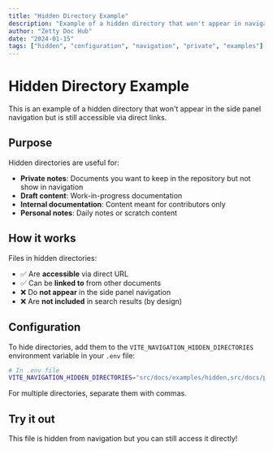 ```yaml
---
title: "Hidden Directory Example"
description: "Example of a hidden directory that won't appear in navigation but is accessible via direct links"
author: "Zetty Doc Hub"
date: "2024-01-15"
tags: ["hidden", "configuration", "navigation", "private", "examples"]
---
```


# Hidden Directory Example

This is an example of a hidden directory that won't appear in the side panel navigation but is still accessible via direct links.

## Purpose

Hidden directories are useful for:

- **Private notes**: Documents you want to keep in the repository but not show in navigation
- **Draft content**: Work-in-progress documentation
- **Internal documentation**: Content meant for contributors only
- **Personal notes**: Daily notes or scratch content

## How it works

Files in hidden directories:

- ✅ Are **accessible** via direct URL
- ✅ Can be **linked to** from other documents  
- ❌ Do **not appear** in the side panel navigation
- ❌ Are **not included** in search results (by design)

## Configuration

To hide directories, add them to the `VITE_NAVIGATION_HIDDEN_DIRECTORIES` environment variable in your `.env` file:

```bash
# In .env file
VITE_NAVIGATION_HIDDEN_DIRECTORIES="src/docs/examples/hidden,src/docs/private"
```

For multiple directories, separate them with commas.

## Try it out

This file is hidden from navigation but you can still access it directly!
